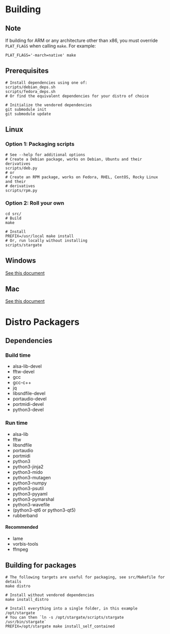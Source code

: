 # Building
## Note
If building for ARM or any architecture other than x86, you must override
`PLAT_FLAGS` when calling `make`.  For example:
```
PLAT_FLAGS='-march=native' make
```

## Prerequisites
```
# Install dependencies using one of:
scripts/debian_deps.sh
scripts/fedora_deps.sh
# Or find the equivalent dependencies for your distro of choice

# Initialize the vendored dependencies
git submodule init
git submodule update

```
## Linux
### Option 1: Packaging scripts
```
# See --help for additional options
# Create a Debian package, works on Debian, Ubuntu and their derivatives
scripts/deb.py
# or
# Create an RPM package, works on Fedora, RHEL, CentOS, Rocky Linux and their
# derivatives
scripts/rpm.py
```
### Option 2: Roll your own
```
cd src/
# Build
make

# Install
PREFIX=/usr/local make install
# Or, run locally without installing
scripts/stargate
```
## Windows
[See this document](../src/windows/README.md)

## Mac
[See this document](./building_for_mac.md)

# Distro Packagers
## Dependencies
### Build time
- alsa-lib-devel
- fftw-devel
- gcc
- gcc-c++
- jq
- libsndfile-devel
- portaudio-devel
- portmidi-devel
- python3-devel

### Run time
- alsa-lib
- fftw
- libsndfile
- portaudio
- portmidi
- python3
- python3-jinja2
- python3-mido
- python3-mutagen
- python3-numpy
- python3-psutil
- python3-pyyaml
- python3-pymarshal
- python3-wavefile
- (python3-qt6 or python3-qt5)
- rubberband

#### Recommended
- lame
- vorbis-tools
- ffmpeg

## Building for packages
```
# The following targets are useful for packaging, see src/Makefile for details
make distro

# Install without vendored dependencies
make install_distro

# Install everything into a single folder, in this example /opt/stargate
# You can then `ln -s /opt/stargate/scripts/stargate /usr/bin/stargate`
PREFIX=/opt/stargate make install_self_contained
```

